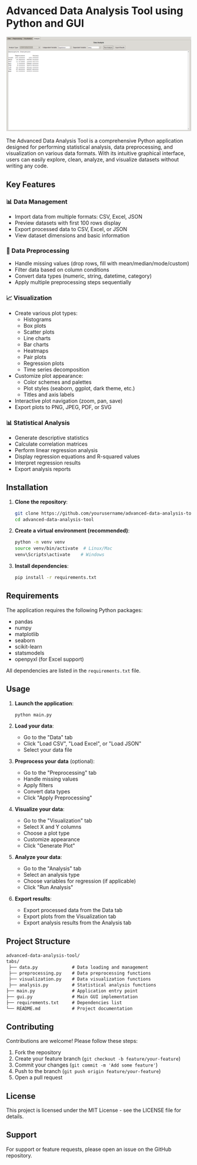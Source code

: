 # Advanced Data Analysis Tool using Python and GUI

![Advanced Data Analysis Tool Screenshot](https://github.com/Gourab-Chowdhury/Advance-Data-Analysis-Tool-using-Python-and-GUI/blob/main/screenshot/Data%20Analysis.png)

The Advanced Data Analysis Tool is a comprehensive Python application designed for performing statistical analysis, data preprocessing, and visualization on various data formats. With its intuitive graphical interface, users can easily explore, clean, analyze, and visualize datasets without writing any code.

## Key Features

### 📊 Data Management
- Import data from multiple formats: CSV, Excel, JSON
- Preview datasets with first 100 rows display
- Export processed data to CSV, Excel, or JSON
- View dataset dimensions and basic information

### 🧹 Data Preprocessing
- Handle missing values (drop rows, fill with mean/median/mode/custom)
- Filter data based on column conditions
- Convert data types (numeric, string, datetime, category)
- Apply multiple preprocessing steps sequentially

### 📈 Visualization
- Create various plot types:
  - Histograms
  - Box plots
  - Scatter plots
  - Line charts
  - Bar charts
  - Heatmaps
  - Pair plots
  - Regression plots
  - Time series decomposition
- Customize plot appearance:
  - Color schemes and palettes
  - Plot styles (seaborn, ggplot, dark theme, etc.)
  - Titles and axis labels
- Interactive plot navigation (zoom, pan, save)
- Export plots to PNG, JPEG, PDF, or SVG

### 📊 Statistical Analysis
- Generate descriptive statistics
- Calculate correlation matrices
- Perform linear regression analysis
- Display regression equations and R-squared values
- Interpret regression results
- Export analysis reports

## Installation

1. **Clone the repository**:
   ```bash
   git clone https://github.com/yourusername/advanced-data-analysis-tool.git
   cd advanced-data-analysis-tool
   ```

2. **Create a virtual environment (recommended)**:
   ```bash
   python -m venv venv
   source venv/bin/activate  # Linux/Mac
   venv\Scripts\activate    # Windows
   ```

3. **Install dependencies**:
   ```bash
   pip install -r requirements.txt
   ```

## Requirements

The application requires the following Python packages:
- pandas
- numpy
- matplotlib
- seaborn
- scikit-learn
- statsmodels
- openpyxl (for Excel support)

All dependencies are listed in the `requirements.txt` file.

## Usage

1. **Launch the application**:
   ```bash
   python main.py
   ```

2. **Load your data**:
   - Go to the "Data" tab
   - Click "Load CSV", "Load Excel", or "Load JSON"
   - Select your data file

3. **Preprocess your data** (optional):
   - Go to the "Preprocessing" tab
   - Handle missing values
   - Apply filters
   - Convert data types
   - Click "Apply Preprocessing"

4. **Visualize your data**:
   - Go to the "Visualization" tab
   - Select X and Y columns
   - Choose a plot type
   - Customize appearance
   - Click "Generate Plot"

5. **Analyze your data**:
   - Go to the "Analysis" tab
   - Select an analysis type
   - Choose variables for regression (if applicable)
   - Click "Run Analysis"

6. **Export results**:
   - Export processed data from the Data tab
   - Export plots from the Visualization tab
   - Export analysis results from the Analysis tab

## Project Structure

```
advanced-data-analysis-tool/
tabs/
 ├── data.py             # Data loading and management
 ├── preprocessing.py    # Data preprocessing functions
 ├── visualization.py    # Data visualization functions
 ├── analysis.py         # Statistical analysis functions
├── main.py              # Application entry point
├── gui.py               # Main GUI implementation 
├── requirements.txt     # Dependencies list
└── README.md            # Project documentation
```

## Contributing

Contributions are welcome! Please follow these steps:

1. Fork the repository
2. Create your feature branch (`git checkout -b feature/your-feature`)
3. Commit your changes (`git commit -m 'Add some feature'`)
4. Push to the branch (`git push origin feature/your-feature`)
5. Open a pull request

## License

This project is licensed under the MIT License - see the LICENSE file for details.

## Support

For support or feature requests, please open an issue on the GitHub repository.
